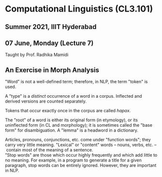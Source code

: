 # Computational Linguistics (CL3.101)
## Summer 2021, IIIT Hyderabad
## 07 June, Monday (Lecture 7)

Taught by Prof. Radhika Mamidi

## An Exercise in Morph Analysis
"Word" is not a well-defined term; therefore, in NLP, the term "token" is used.  

A "type" is a _distinct_ occurrence of a word in a corpus. Inflected and derived versions are counted separately.  

Tokens that occur exactly once in the corpus are called _hapax_.

The "root" of a word is either its original form (in etymology), or its uninflected form (in CL and morphology); it is sometimes called the "base form" for disambiguation. A "lemma" is a headword in a dictionary.  

Articles, pronouns, conjunctions, etc. come under "function words"; they carry very little meaning. "Lexical" or "content" words – nouns, verbs, etc. – contain most of the meaning of a sentence.  
"Stop words" are those which occur highly frequently and which add little to no meaning. For example, in a program to generate a title for a given paragraph, stop words can be entirely ignored. However, they are important in NLP.  
